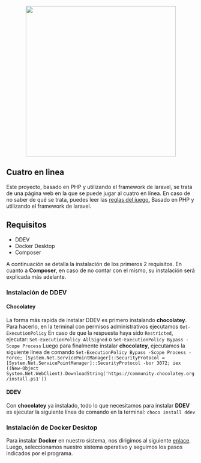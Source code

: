 <p align="center"><a href="https://laravel.com" target="_blank"><img src="https://raw.githubusercontent.com/laravel/art/master/logo-lockup/5%20SVG/2%20CMYK/1%20Full%20Color/laravel-logolockup-cmyk-red.svg" width="400"></a></p>

## Cuatro en linea
Este proyecto, basado en PHP y utilizando el framework de laravel, se trata de una página web en la que se puede jugar al cuatro en línea. En caso de no saber de qué se trata, puedes leer las <a href="https://www.casualarena.com/es/conecta-4/reglas#:~:text=Se%20juega%20siempre%20entre%202,horizontal%2C%20vertical%20u%20oblicuo%20gana."  target="_blank">reglas del juego.</a> Basado en PHP y utilizando el framework de laravel.

## Requisitos
- DDEV
- Docker Desktop
- Composer

A continuación se detalla la instalación de los primeros 2 requisitos. En cuanto a **Composer**, en caso de no contar con el mismo, su instalación será explicada más adelante.
### Instalación de DDEV
#### Chocolatey
La forma más rapida de instalar DDEV es primero instalando **chocolatey**.
Para hacerlo, en la terminal con permisos administrativos ejecutamos
```Get-ExecutionPolicy```
En caso de que la respuesta haya sido ```Restricted```, ejecutar:
```Set-ExecutionPolicy AllSigned``` o ```Set-ExecutionPolicy Bypass -Scope Process```
Luego para finalmente instalar **chocolatey**, ejecutamos la siguiente línea de comando
```Set-ExecutionPolicy Bypass -Scope Process -Force; [System.Net.ServicePointManager]::SecurityProtocol = [System.Net.ServicePointManager]::SecurityProtocol -bor 3072; iex ((New-Object System.Net.WebClient).DownloadString('https://community.chocolatey.org/install.ps1'))```

#### DDEV
Con **chocolatey** ya instalado, todo lo que necesitamos para instalar **DDEV** es ejecutar la siguiente línea de comando en la terminal:
```choco install ddev```

### Instalación de Docker Desktop
Para instalar **Docker** en nuestro sistema, nos dirigimos al siguiente [enlace](https://www.docker.com/get-started/). Luego, seleccionamos nuestro sistema operativo y seguimos los pasos indicados por el programa. 

